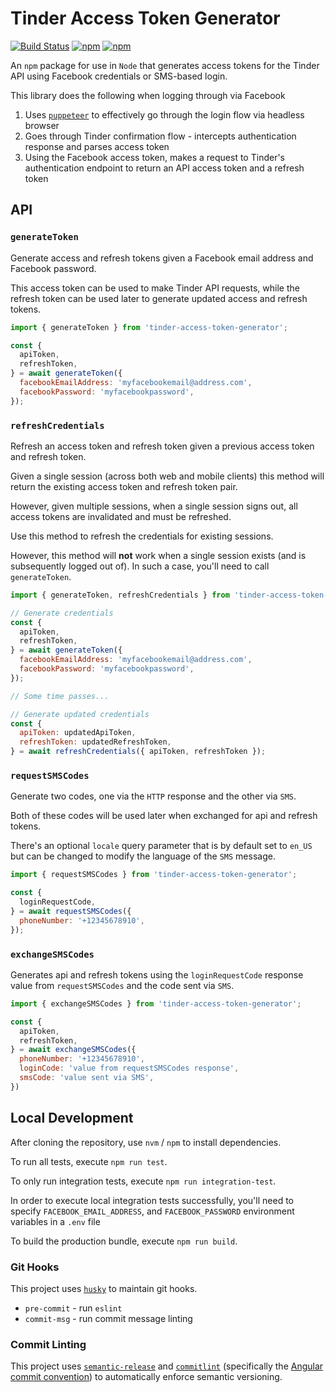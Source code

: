 # Tinder Access Token Generator

[![Build Status](https://travis-ci.org/jaebradley/tinder-access-token-generator.svg?branch=master)](https://travis-ci.org/jaebradley/tinder-access-token-generator)
[![npm](https://img.shields.io/npm/dt/tinder-access-token-generator.svg)](https://www.npmjs.com/package/tinder-access-token-generator)
[![npm](https://img.shields.io/npm/v/tinder-access-token-generator.svg)](https://www.npmjs.com/package/tinder-access-token-generator)

An `npm` package for use in `Node` that generates access tokens for the Tinder API using Facebook credentials or SMS-based login.

This library does the following when logging through via Facebook

1. Uses [`puppeteer`](https://github.com/GoogleChrome/puppeteer) to effectively go through the login flow via headless browser
2. Goes through Tinder confirmation flow - intercepts authentication response and parses access token
3. Using the Facebook access token, makes a request to Tinder's authentication endpoint to return an API access token and a refresh token

## API

### `generateToken`

Generate access and refresh tokens given a Facebook email address and Facebook password.

This access token can be used to make Tinder API requests, while the refresh token can be used later to generate updated access and refresh tokens.

```javascript
import { generateToken } from 'tinder-access-token-generator';

const {
  apiToken,
  refreshToken,
} = await generateToken({
  facebookEmailAddress: 'myfacebookemail@address.com',
  facebookPassword: 'myfacebookpassword',
});
```

### `refreshCredentials`

Refresh an access token and refresh token given a previous access token and refresh token.

Given a single session (across both web and mobile clients) this method will return the existing access token and refresh token pair.

However, given multiple sessions, when a single session signs out, all access tokens are invalidated and must be refreshed.

Use this method to refresh the credentials for existing sessions.

However, this method will **not** work when a single session exists (and is subsequently logged out of). In such a case, you'll need to call `generateToken`.

```javascript
import { generateToken, refreshCredentials } from 'tinder-access-token-generator';

// Generate credentials
const {
  apiToken,
  refreshToken,
} = await generateToken({
  facebookEmailAddress: 'myfacebookemail@address.com',
  facebookPassword: 'myfacebookpassword',
});

// Some time passes...

// Generate updated credentials
const {
  apiToken: updatedApiToken,
  refreshToken: updatedRefreshToken,
} = await refreshCredentials({ apiToken, refreshToken });
```

### `requestSMSCodes`

Generate two codes, one via the `HTTP` response and the other via `SMS`.

Both of these codes will be used later when exchanged for api and refresh tokens.

There's an optional `locale` query parameter that is by default set to `en_US` but can be changed to modify the language of the `SMS` message.

```javascript
import { requestSMSCodes } from 'tinder-access-token-generator';

const {
  loginRequestCode,
} = await requestSMSCodes({
  phoneNumber: '+12345678910',
});
```

### `exchangeSMSCodes`

Generates api and refresh tokens using the `loginRequestCode` response value from `requestSMSCodes` and the code sent via `SMS`.

```javascript
import { exchangeSMSCodes } from 'tinder-access-token-generator';

const {
  apiToken,
  refreshToken,
} = await exchangeSMSCodes({
  phoneNumber: '+12345678910',
  loginCode: 'value from requestSMSCodes response',
  smsCode: 'value sent via SMS',
})
```

## Local Development

After cloning the repository, use `nvm` / `npm` to install dependencies.

To run all tests, execute `npm run test`.

To only run integration tests, execute `npm run integration-test`.

In order to execute local integration tests successfully, you'll need to specify `FACEBOOK_EMAIL_ADDRESS`, and `FACEBOOK_PASSWORD` environment variables in a `.env` file

To build the production bundle, execute `npm run build`.

### Git Hooks

This project uses [`husky`](https://github.com/typicode/husky) to maintain git hooks.

- `pre-commit` - run `eslint`
- `commit-msg` - run commit message linting

### Commit Linting

This project uses [`semantic-release`](https://github.com/semantic-release/semantic-release) and [`commitlint`](https://github.com/conventional-changelog/commitlint) (specifically the [Angular commit convention](https://gist.github.com/stephenparish/9941e89d80e2bc58a153)) to automatically enforce semantic versioning.
